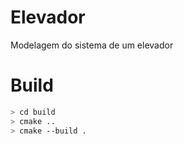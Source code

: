 # Elevador
Modelagem do sistema de um elevador 

# Build
```sh
> cd build
> cmake ..
> cmake --build .
```
